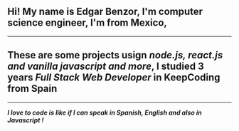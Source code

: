## Hi! My name is Edgar Benzor, I'm computer science engineer, I'm from Mexico,

---

## These are some projects usign **_node.js, react.js and vanilla javascript and more_**, I studied 3 years _Full Stack Web Developer_ in KeepCoding from Spain

---

**_I love to code is like if I can speak in Spanish, English and also in Javascript !_**
